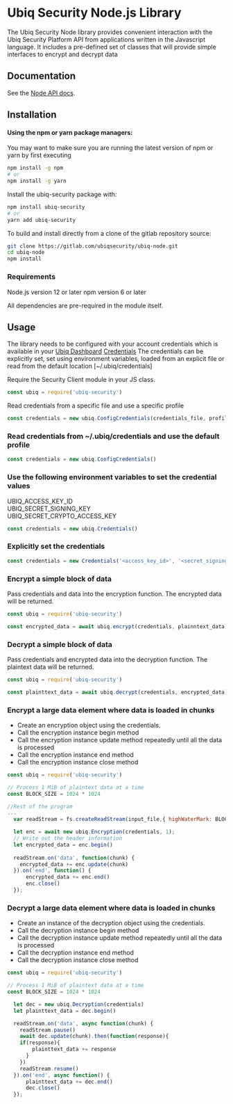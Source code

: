 # Ubiq Security Node.js Library

The Ubiq Security Node library provides convenient interaction with the
Ubiq Security Platform API from applications written in the Javascript language.
It includes a pre-defined set of classes that will provide simple interfaces
to encrypt and decrypt data

## Documentation

See the [Node API docs][apidocs].


## Installation

#### Using the npm or yarn package managers:
You may want to make sure you are running the latest version of npm or yarn by first executing
```sh
npm install -g npm
# or
npm install -g yarn
```

Install the ubiq-security package with:


```sh
npm install ubiq-security
# or
yarn add ubiq-security
```

To build and install directly from a clone of the gitlab repository source:

```sh
git clone https://gitlab.com/ubiqsecurity/ubiq-node.git
cd ubiq-node
npm install
```

### Requirements

Node.js version 12 or later
npm version 6 or later

All dependencies are pre-required in the module itself.


## Usage

The library needs to be configured with your account credentials which is
available in your [Ubiq Dashboard][dashboard] [Credentials][credentials]   The credentials can be 
explicitly set, set using environment variables, loaded from an explicit file
or read from the default location [~/.ubiq/credentials]

Require the Security Client module in your JS class.

```javascript
const ubiq = require('ubiq-security')
```

Read credentials from a specific file and use a specific profile

```javascript
const credentials = new ubiq.ConfigCredentials(credentials_file, profile)
```

### Read credentials from ~/.ubiq/credentials and use the default profile
```javascript
const credentials = new ubiq.ConfigCredentials()
```

### Use the following environment variables to set the credential values
UBIQ_ACCESS_KEY_ID  
UBIQ_SECRET_SIGNING_KEY  
UBIQ_SECRET_CRYPTO_ACCESS_KEY  
```javascript
const credentials = new ubiq.Credentials()
```

### Explicitly set the credentials
```javascript
const credentials = new Credentials('<access_key_id>', '<secret_signing_key>', '<secret_crypto_access_key>')
```


### Encrypt a simple block of data

Pass credentials and data into the encryption function.  The encrypted data will be returned.

```javascript
const ubiq = require('ubiq-security')

const encrypted_data = await ubiq.encrypt(credentials, plainntext_data)
```
### Decrypt a simple block of data

Pass credentials and encrypted data into the decryption function.  The plaintext data
will be returned.

```javascript
const ubiq = require('ubiq-security')

const plainttext_data = await ubiq.decrypt(credentials, encrypted_data)
```
### Encrypt a large data element where data is loaded in chunks

- Create an encryption object using the credentials.
- Call the encryption instance begin method
- Call the encryption instance update method repeatedly until all the data is processed
- Call the encryption instance end method
- Call the encryption instance close method
```javascript
const ubiq = require('ubiq-security')

// Process 1 MiB of plaintext data at a time
const BLOCK_SIZE = 1024 * 1024

//Rest of the program
...
  var readStream = fs.createReadStream(input_file,{ highWaterMark: BLOCK_SIZE  });

  let enc = await new ubiq.Encryption(credentials, 1);
  // Write out the header information
  let encrypted_data = enc.begin()
  
  readStream.on('data', function(chunk) {
    encrypted_data += enc.update(chunk)
  }).on('end', function() {
      encrypted_data += enc.end()
      enc.close()
  });
```
### Decrypt a large data element where data is loaded in chunks

- Create an instance of the decryption object using the credentials.
- Call the decryption instance begin method
- Call the decryption instance update method repeatedly until all the data is processed
- Call the decryption instance end method
- Call the decryption instance close method


```javascript
const ubiq = require('ubiq-security')

// Process 1 MiB of plaintext data at a time
const BLOCK_SIZE = 1024 * 1024

  let dec = new ubiq.Decryption(credentials)
  let plainttext_data = dec.begin()

  readStream.on('data', async function(chunk) {
    readStream.pause()
    await dec.update(chunk).then(function(response){
    if(response){
        plainttext_data += response
      }
    })
    readStream.resume()
  }).on('end', async function() {
      plainttext_data += dec.end()
      dec.close()
  });
```
[dashboard]:https://dashboard.ubiqsecurity.com
[credentials]:https://dev.ubiqsecurity.com/docs/how-to-create-api-keys
[apidocs]:https://dev.ubiqsecurity.com/docs/api
